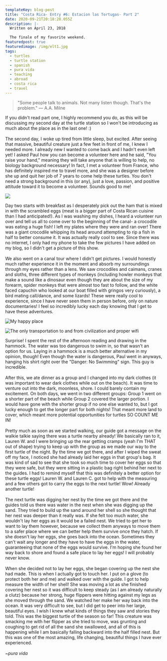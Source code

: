 ```yaml
---
templateKey: blog-post
title: "Costa Rica- Entry #6: Estacion las Tortugas- Part 2"
date: 2020-09-21T20:18:28.055Z
description: |-
  Written on April 23, 2018

  The finale of my favorite weekend.
featuredpost: true
featuredimage: /img/elt1.jpg
tags:
  - turtles
  - turtle station
  - spanish
  - pura vida
  - teaching
  - abroad
  - costa rica
  - travel
---
```

> "Some people talk to animals. Not many listen though. That's the problem." ― A.A. Milne

If you didn't read part one, I highly recommend you do, as this will be discussing my second day at the turtle station so I won't be introducing as much about the place as in the last one! :)\
\
The second day, I woke up tired from little sleep, but excited. After seeing that massive, beautiful creature just a few feet in front of me, I knew I needed more. I already new I wanted to come back and I hadn't even left yet! I asked Paul how you can become a volunteer here and he said, "You raise your hand," meaning they will take anyone that is willing to help, no biology background necessary! In fact, I met a volunteer from France, who has definitely inspired me to travel more, and she was a designer before she up and quit her job of 7 years to come help these turtles. You don't need a strong background in this (or any), just a love, passion, and positive attitude toward it to become a volunteer. Sounds good to me!

![](/img/elt6.jpg)

Day two starts with breakfast as I desperately pick out the ham that is mixed in with the scrambled eggs (meat is a bigger part of Costa Rican cuisine than I had anticipated!). As I was washing my dishes, I heard a volunteer run over and tell us all to come over to the beginning of the canal- a crocodile was eating a huge fish! I left my plates where they were and ran over! There was a giant crocodile whipping its head around attempting to rip a fish in half to better consume it. It was actually really cool to see. Since there was no internet, I only had my phone to take the few pictures I have added on my blog, so I didn't get a picture of this show.\
\
We also went on a canal tour where I didn't get pictures. I would honestly much rather experience it in the moment and absorb my surroundings through my eyes rather than a lens. We saw crocodiles and caimans, cranes and sloths, three different types of monkeys (including howler monkeys that make a sound like a dinosaur even though they are about the size of my forearm, spider monkeys that were almost too fast to follow, and the white faced capuchin who looked at our boat filled with gringos very curiously), a bird mating call/dance, and some lizards! These were really cool to experience, since I have never seen them in person before, only on nature documentaries! I feel so incredibly lucky each day knowing that I get to have these adventures.

![](/img/elt2.jpg "My happy place")

![](/img/elt11.jpg "The only transportation to and from civilization and proper wifi")

Surprise! I spent the rest of the afternoon reading and drawing in the hammock. The water was too dangerous to swim in, so that wasn't an option for us. Laying in a hammock is a much better alternative in my opinion, though! Even though the water is dangerous, Paul went in anyways, hanging his shirt right over the "Danger: No Swimming" sign. This guy is incredible.\
\
After this, we ate dinner as a group and I changed into my dark clothes (it was important to wear dark clothes while out on the beach). It was time to venture out into the dark, moonless, shore. I could barely contain my excitement. On both days, we went in two different groups: Group 1 went on a shorter part of the beach while Group 2 covered the larger portion. I would have gone with the shorter group if no one else wanted to, but I got lucky enough to get the longer part for both nights! That meant more land to cover, which meant more potential opportunities for turtles SO COUNT ME IN!\
\
Pretty much as soon as we started walking, our guide got a message on the walkie talkie saying there was a turtle nearby already! We basically ran to it, Lauren W. and I were bringing up the rear getting cramps (yeah I'm THAT out of shape) trying to keep up with the group as we made our way to the first turtle of the night. By the time we got there, and after I wiped the sweat off my face, I noticed she had already laid her eggs in that group's bag. It was kind of sad to see that she took so much time to cover her eggs so that they were safe, but they were sitting in a plastic bag right behind her next to the guides. I had to remind myself that this was definitely a better option for these turtle eggs! Lauren W. and Lauren C. got to help with the measuring and a few others got to carry the eggs to the next turtle! Wow! Already another turtle!\
\
The next turtle was digging her nest by the time we got there and the guides told us there was water in the nest when she was digging up the sand. They tried to build up the sand around her shell so she thought that her nest was deeper than it really was. If she felt too much water, she wouldn't lay her eggs as it would be a failed nest. We tried to get her to want to lay them however, because we collect them anyways to move them to a safer place where we can better help them survive once they hatch. If she doesn't lay her eggs, she goes back into the ocean. Sometimes they can't wait any longer and they have to have the eggs in the water, guaranteeing that none of the eggs would survive. I'm hoping she found her way back to shore and found a safe place to lay her eggs! I will probably never know.\
\
When she decided not to lay her eggs, she began covering up the nest she had made. This is when I actually got to touch her. I put on a glove (to protect both her and me) and walked over with the guide. I got to help measure the width of her shell! She was moving a lot as she finished covering her nest so it was difficult to keep steady (as I am already naturally a clutz) because her strong, huge flippers were hitting against my legs as she moved through the sand. We watched her make her way back into the ocean. It was very difficult to see, but I did get to peer into her large, beautiful eyes. I wish I knew what kinds of things they saw and stories they told. This was the biggest turtle of the season so far! This creature was smacking me with her flipper as she tried to move, was grunting and coughing to get rid of all the sand she swallowed, and all of this is happening while I am basically falling backward into the half filled nest. But this was one of the most amazing, life changing, beautiful things I have ever experienced.\
\
*~pura vida*